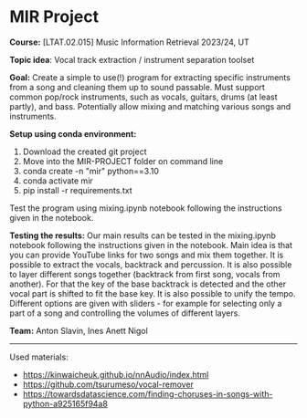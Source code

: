 
# MIR Project

**Course:** [LTAT.02.015] Music Information Retrieval 2023/24, UT

**Topic idea**: Vocal track extraction / instrument separation toolset

**Goal:** Create a simple to use(!) program for extracting specific instruments from a song and cleaning them up to sound passable. Must support common pop/rock instruments, such as vocals, guitars, drums (at least partly), and bass. Potentially allow mixing and matching various songs and instruments.

**Setup using conda environment:**

1) Download the created git project
2) Move into the MIR-PROJECT folder on command line
3) conda create -n "mir" python==3.10
4) conda activate mir
5) pip install -r requirements.txt

Test the program using mixing.ipynb notebook following the instructions given in the notebook. 

**Testing the results:**
Our main results can be tested in the mixing.ipynb notebook following the instructions given in the notebook. Main idea is that you can provide YouTube links for two songs and mix them together. It is possible to extract the vocals, backtrack and percussion. It is also possible to layer different songs together (backtrack from first song, vocals from another). For that the key of the base backtrack is detected and the other vocal part is shifted to fit the base key. It is also possible to unify the tempo. Different options are given with sliders - for example for selecting only a part of a song and controlling the volumes of different layers.

**Team:** Anton Slavin, Ines Anett Nigol



---

Used materials:

- https://kinwaicheuk.github.io/nnAudio/index.html
- https://github.com/tsurumeso/vocal-remover
- https://towardsdatascience.com/finding-choruses-in-songs-with-python-a925165f94a8